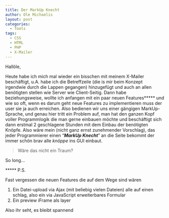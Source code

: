 ```yaml
---
title: Der MarkUp Knecht
author: Ole Michaelis
layout: post
categories:
  - Tools
tags:
  - CSS
  - HTML
  - PHP
  - X-Mailer
---
```


Hallöle,

Heute habe ich mich mal wieder ein bisschen mit meinem X-Mailer beschäftigt, u.A. habe ich die Betreffzeile (die is mir beim Konzept irgendwie durch die Lappen gegangen) hinzugefügt und auch an allen benötigten stellen wie Server wie Client-Seitig. Dann habe beziehungsweise, wollte ich anfangen mit ein paar neuen Features***** und wie so oft, wenn es darum geht neue Features zu implementieren muss der user sie ja auch erreichen. Also bedienen wir uns einer gängigen MarkUp-Sprache, und genau hier tritt ein Problem auf, man hat den ganzen Kopf voller Programmlogik die man gerne einbauen möchte und beschäftigt sich dann erstmal 2 geschlagene Stunden mit dem Einbau der benötigten Knöpfe. Also wäre mein (nicht ganz ernst zunehmender Vorschlag), das jeder Programmierer einen “***MarkUp Knecht***” an die Seite bekommt der immer schön brav alle *knöppe* ins GUI einbaut.

> Wäre das nicht ein Traum?
>  

So long…

***** P.S.

Fast vergessen die neuen Features die auf dem Wege sind wären

1.  Ein Datei-upload via Ajax (mit beliebig vielen Dateien) alle auf einen schlag, also ein via JavaScript erweiterbares Formular
2.  Ein preview iFrame als layer

Also ihr seht, es bleibt spannend


